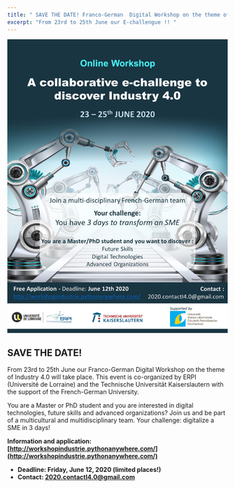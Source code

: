 ```yaml
---
title: " SAVE THE DATE! Franco-German  Digital Workshop on the theme of Industry 4.0 "
excerpt: "From 23rd to 25th June our E-challengue !! "
---
```


![](/assets/uploads/2020/05/manon-news.jpg)

## SAVE THE DATE!

From 23rd to 25th June our Franco-German Digital Workshop on the theme of Industry 4.0 will take place. This event is co-organized by ERPI (Université de Lorraine) and the Technische Universität Kaiserslautern with the support of the French-German University.
 
You are a Master or PhD student and you are interested in digital technologies, future skills and advanced organizations? Join us and be part of a multicultural and multidisciplinary team.
Your challenge: digitalize a SME in 3 days!
 
**Information and application: [http://workshopindustrie.pythonanywhere.com/](http://workshopindustrie.pythonanywhere.com/)**

- **Deadline: Friday, June 12, 2020 (limited places!)**
- **Contact: 2020.contactI4.0@gmail.com**
